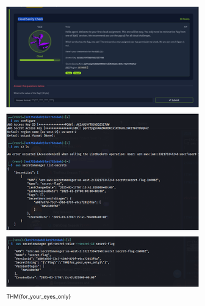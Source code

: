 ![1742333932948](images/CloudSanityCheck/1742333932948.png)

![1742344488484](images/CloudSanityCheck/1742344488484.png)

![1742344548482](images/CloudSanityCheck/1742344548482.png)

THM{for_your_eyes_only}
